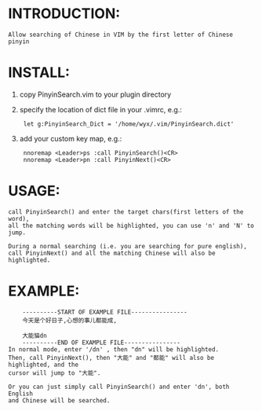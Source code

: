 INTRODUCTION:
=============
	Allow searching of Chinese in VIM by the first letter of Chinese pinyin

INSTALL:
========

1. copy PinyinSearch.vim to your plugin directory

2. specify the location of dict file in your .vimrc, e.g.:

		let g:PinyinSearch_Dict = '/home/wyx/.vim/PinyinSearch.dict'

3. add your custom key map, e.g.:

		nnoremap <Leader>ps :call PinyinSearch()<CR>
		nnoremap <Leader>pn :call PinyinNext()<CR>

USAGE:
======

	call PinyinSearch() and enter the target chars(first letters of the word),
	all the matching words will be highlighted, you can use 'n' and 'N' to
	jump.

	During a normal searching (i.e. you are searching for pure english),
	call PinyinNext() and all the matching Chinese will also be highlighted.

EXAMPLE:
========

		----------START OF EXAMPLE FILE----------------
		今天是个好日子,心想的事儿都能成,

		大能猫dn
		----------END OF EXAMPLE FILE----------------
	In normal mode, enter '/dn'	, then "dn" will be highlighted.
	Then, call PinyinNext(), then "大能" and "都能" will also be highlighted, and the
	cursor will jump to "大能".

	Or you can just simply call PinyinSearch() and enter 'dn', both English
	and Chinese will be searched.

